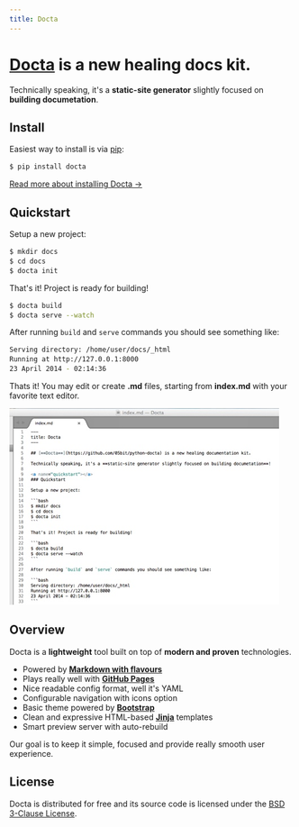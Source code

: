 ```yaml
---
title: Docta
---
```


# [**Docta**](https://github.com/05bit/python-docta) is a new healing docs kit.

Technically speaking, it's a **static-site generator** slightly focused on **building documetation**.

<a name="install"></a>
Install
-------

Easiest way to install is via <a href="http://www.pip-installer.org/en/latest/quickstart.html" target="_blank">pip</a>:

```bash
$ pip install docta
```

[Read more about installing Docta &rarr;](install/)

<a name="quickstart"></a>
Quickstart
----------

Setup a new project:

```bash
$ mkdir docs
$ cd docs
$ docta init
```

That's it! Project is ready for building!

```bash
$ docta build
$ docta serve --watch
```

After running `build` and `serve` commands you should see something like:

```bash
Serving directory: /home/user/docs/_html
Running at http://127.0.0.1:8000
23 April 2014 - 02:14:36
```

Thats it! You may edit or create **.md** files, starting from **index.md** with your favorite text editor.

![Docta .md file example](assets/img/screenshot1.jpg)

<a name="overview"></a>
Overview
--------

Docta is a **lightweight** tool built on top of **modern and proven** technologies.

* Powered by <a href="https://help.github.com/articles/github-flavored-markdown" target="_blank">**Markdown with flavours**</a>
* Plays really well with <a href="https://pages.github.com/" target="_blank">**GitHub Pages**</a>
* Nice readable config format, well it's YAML
* Configurable navigation with icons option
* Basic theme powered by <a href="http://getbootstrap.com/" target="_blank">**Bootstrap**</a>
* Clean and expressive HTML-based <a href="http://jinja.pocoo.org/docs/templates/" target="_blank">**Jinja**</a> templates
* Smart preview server with auto-rebuild

Our goal is to keep it simple, focused and provide really smooth user experience.

License
-------

Docta is distributed for free and its source code is licensed under the [BSD 3-Clause License](https://github.com/05bit/python-docta/blob/master/LICENSE).
